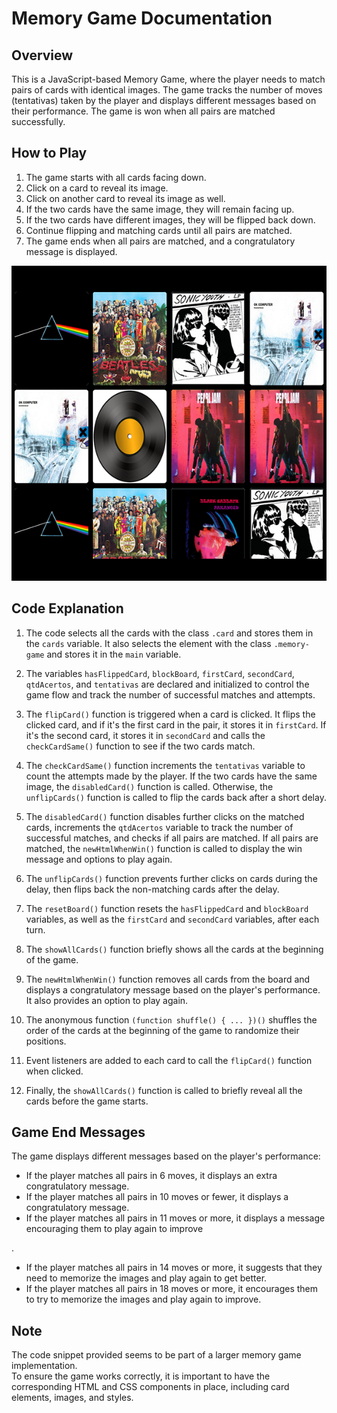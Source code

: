 # Memory Game Documentation

## Overview
This is a JavaScript-based Memory Game, where the player needs to match pairs of cards with identical images. The game tracks the number of moves (tentativas) taken by the player and displays different messages based on their performance. The game is won when all pairs are matched successfully.

  
## How to Play
1. The game starts with all cards facing down.
2. Click on a card to reveal its image.
3. Click on another card to reveal its image as well.
4. If the two cards have the same image, they will remain facing up.
5. If the two cards have different images, they will be flipped back down.
6. Continue flipping and matching cards until all pairs are matched.
7. The game ends when all pairs are matched, and a congratulatory message is displayed.


![Memory Game print screen](https://github.com/malanski/images/raw/main/memory-game.png)  

## Code Explanation
1. The code selects all the cards with the class `.card` and stores them in the `cards` variable. It also selects the element with the class `.memory-game` and stores it in the `main` variable.

2. The variables `hasFlippedCard`, `blockBoard`, `firstCard`, `secondCard`, `qtdAcertos`, and `tentativas` are declared and initialized to control the game flow and track the number of successful matches and attempts.

3. The `flipCard()` function is triggered when a card is clicked. It flips the clicked card, and if it's the first card in the pair, it stores it in `firstCard`. If it's the second card, it stores it in `secondCard` and calls the `checkCardSame()` function to see if the two cards match.

4. The `checkCardSame()` function increments the `tentativas` variable to count the attempts made by the player. If the two cards have the same image, the `disabledCard()` function is called. Otherwise, the `unflipCards()` function is called to flip the cards back after a short delay.

5. The `disabledCard()` function disables further clicks on the matched cards, increments the `qtdAcertos` variable to track the number of successful matches, and checks if all pairs are matched. If all pairs are matched, the `newHtmlWhenWin()` function is called to display the win message and options to play again.

6. The `unflipCards()` function prevents further clicks on cards during the delay, then flips back the non-matching cards after the delay.

7. The `resetBoard()` function resets the `hasFlippedCard` and `blockBoard` variables, as well as the `firstCard` and `secondCard` variables, after each turn.

8. The `showAllCards()` function briefly shows all the cards at the beginning of the game.

9. The `newHtmlWhenWin()` function removes all cards from the board and displays a congratulatory message based on the player's performance. 
It also provides an option to play again.  
10. The anonymous function `(function shuffle() { ... })()` shuffles the order of the cards at the beginning of the game to randomize their positions.

11. Event listeners are added to each card to call the `flipCard()` function when clicked.

12. Finally, the `showAllCards()` function is called to briefly reveal all the cards before the game starts.

## Game End Messages
The game displays different messages based on the player's performance:
- If the player matches all pairs in 6 moves, it displays an extra congratulatory message.
- If the player matches all pairs in 10 moves or fewer, it displays a congratulatory message.
- If the player matches all pairs in 11 moves or more, it displays a message encouraging them to play again to improve

.
- If the player matches all pairs in 14 moves or more, it suggests that they need to memorize the images and play again to get better.
- If the player matches all pairs in 18 moves or more, it encourages them to try to memorize the images and play again to improve.

## Note
The code snippet provided seems to be part of a larger memory game implementation.  
To ensure the game works correctly, it is important to have the corresponding HTML and CSS components in place, including card elements, images, and styles.
